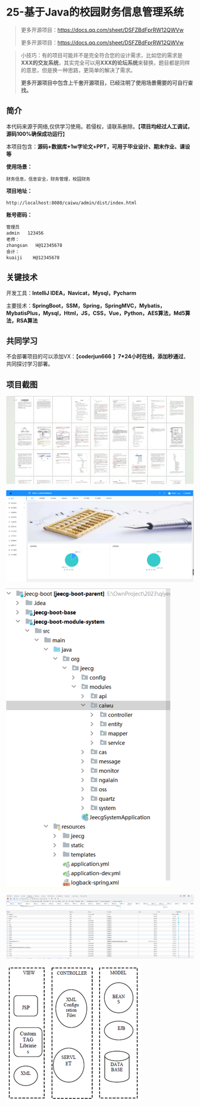 # 25-基于Java的校园财务信息管理系统

> 更多开源项目：https://docs.qq.com/sheet/DSFZBdFprRW12QWVw
>
> 更多开源项目：https://docs.qq.com/sheet/DSFZBdFprRW12QWVw

> 小技巧：有的项目可能并不是完全符合您的设计需求，比如您的需求是**XXX的交友系统**，其实完全可以用**XXX的论坛系统**来替换，题目都是同样的意思，但是换一种思路，更简单的解决了需求。
>
> **更多开源项目中包含上千套开源项目，已经注明了使用场景需要的可自行查找。**



## 简介

本代码来源于网络,仅供学习使用。若侵权，请联系删除。【**项目均经过人工调试，源码100%确保成功运行**】

本项目包含：**源码+数据库+1w字论文+PPT，可用于毕业设计、期末作业、课设等**

**使用场景：**

```
财务信息，信息安全，财务管理，校园财务
```

**项目地址：**

```
http://localhost:8080/caiwu/admin/dist/index.html
```

**账号密码：**

```
管理员
admin   123456
老师：
zhangsan   H@12345678
会计：
kuaiji    H@12345678
```



## 关键技术

开发工具：**IntelliJ IDEA，Navicat，Mysql，Pycharm**

主要技术：**SpringBoot，SSM，Spring，SpringMVC，Mybatis，MybatisPlus，Mysql，Html，JS，CSS，Vue，Python，AES算法，Md5算法，RSA算法**



## 共同学习

不会部署项目的可以添加VX：【**coderjun666**  】**7*24小时在线，添加秒通过**，共同探讨学习部署。



## 项目截图

![image-20240812213649345](./项目截图/image-20240812213649345.png)

![image-20240812213701164](./项目截图/image-20240812213701164.png)

![image-20240812213726973](./项目截图/image-20240812213726973.png)

![image-20240812213733843](./项目截图/image-20240812213733843.png)

![image-20240812213741783](./项目截图/image-20240812213741783.png)

